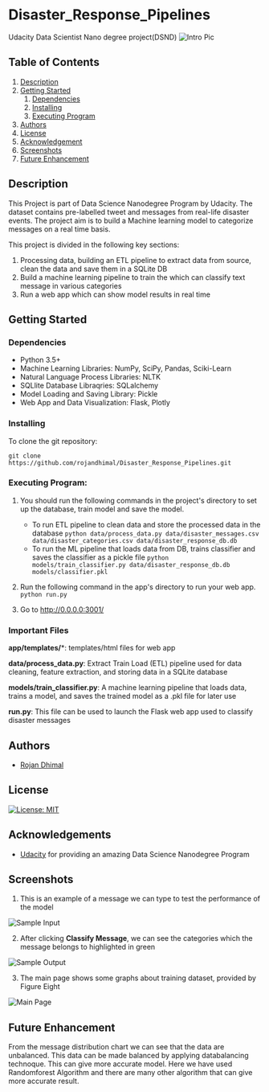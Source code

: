 # Disaster_Response_Pipelines
Udacity Data Scientist Nano degree project(DSND)
![Intro Pic](images/intro.PNG)


## Table of Contents
1. [Description](#description)
2. [Getting Started](#getting_started)
	1. [Dependencies](#dependencies)
	2. [Installing](#installation)
	3. [Executing Program](#execution)
3. [Authors](#authors)
4. [License](#license)
5. [Acknowledgement](#acknowledgement)
6. [Screenshots](#screenshots)
7. [Future Enhancement](#future_enhancement )

<a name="descripton"></a>
## Description

This Project is part of Data Science Nanodegree Program by Udacity. The dataset contains pre-labelled tweet and messages from real-life disaster events. The project aim is to build a Machine learning model to categorize messages on a real time basis. 

This project is divided in the following key sections:

1. Processing data, building an ETL pipeline to extract data from source, clean the data and save them in a SQLite DB
2. Build a machine learning pipeline to train the which can classify text message in various categories
3. Run a web app which can show model results in real time

<a name="getting_started"></a>
## Getting Started

<a name="dependencies"></a>
### Dependencies
* Python 3.5+
* Machine Learning Libraries: NumPy, SciPy, Pandas, Sciki-Learn
* Natural Language Process Libraries: NLTK
* SQLlite Database Libraqries: SQLalchemy
* Model Loading and Saving Library: Pickle
* Web App and Data Visualization: Flask, Plotly

<a name="installation"></a>
### Installing
To clone the git repository:
```
git clone https://github.com/rojandhimal/Disaster_Response_Pipelines.git
```
<a name="execution"></a>
### Executing Program:
1. You should run the following commands in the project's directory to set up the database, train model and save the model.

    - To run ETL pipeline to clean data and store the processed data in the database
        `python data/process_data.py data/disaster_messages.csv data/disaster_categories.csv data/disaster_response_db.db`
    - To run the ML pipeline that loads data from DB, trains classifier and saves the classifier as a pickle file
        `python models/train_classifier.py data/disaster_response_db.db models/classifier.pkl`

2. Run the following command in the app's directory to run your web app.
    `python run.py`

3. Go to http://0.0.0.0:3001/

<a name="importantfiles"></a>
### Important Files
**app/templates/***: templates/html files for web app

**data/process_data.py**: Extract Train Load (ETL) pipeline used for data cleaning, feature extraction, and storing data in a SQLite database

**models/train_classifier.py**: A machine learning pipeline that loads data, trains a model, and saves the trained model as a .pkl file for later use

**run.py**: This file can be used to launch the Flask web app used to classify disaster messages

<a name="authors"></a>
## Authors

* [Rojan Dhimal](https://github.com/rojandhimal)

<a name="license"></a>
## License
[![License: MIT](https://img.shields.io/badge/License-MIT-green.svg)](https://opensource.org/licenses/MIT)

<a name="acknowledgement"></a>
## Acknowledgements

* [Udacity](https://www.udacity.com/) for providing an amazing Data Science Nanodegree Program


<a name="screenshots"></a>
## Screenshots

1. This is an example of a message we can type to test the performance of the model

![Sample Input](images/input.PNG)

2. After clicking **Classify Message**, we can see the categories which the message belongs to highlighted in green

![Sample Output](images/output.png)

3. The main page shows some graphs about training dataset, provided by Figure Eight

![Main Page](images/full_web.png)

<a name="future_enhancement"></a>
## Future Enhancement 
From the message distribution chart we can see that the data are unbalanced. This data can be made balanced by applying databalancing technoque. This can give more accurate model.
Here we have used Randomforest Algorithm and there are many other algorithm that can give more accurate result. 